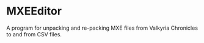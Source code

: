 # MXEEditor
A program for unpacking and re-packing MXE files from Valkyria Chronicles to and from CSV files.
